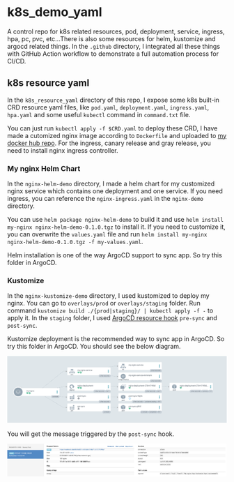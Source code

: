 # k8s_demo_yaml

A control repo for k8s related resources, pod, deployment, service, ingress, hpa, pc, pvc, etc...There is also some resources for helm, kustomize and argocd related things. In the `.github` directory, I integrated all these things with GitHub Action workflow to demonstrate a full automation process for CI/CD.



## k8s resource yaml

In the `k8s_resource_yaml` directory of this repo, I expose some k8s built-in CRD resource yaml files, like `pod.yaml`, `deployment.yaml`, `ingress.yaml`, `hpa.yaml` and some useful `kubectl` command in `command.txt` file.

You can just run `kubectl apply -f $CRD.yaml` to deploy these CRD, I have made a cutomized nginx image according to `Dockerfile` and uploaded to [my docker hub repo](https://hub.docker.com/repository/docker/dhutsj/nginx/general). For the ingress, canary release and gray release, you need to install nginx ingress controller.

### My nginx Helm Chart

In the `nginx-helm-demo` directory, I made a helm chart for my customized nginx service which contains one deployment and one service. If you need ingress, you can reference the `nginx-ingress.yaml` in the `nginx-demo` directory.

You can use `helm package nginx-helm-demo` to build it and use `helm install my-nginx nginx-helm-demo-0.1.0.tgz` to install it. If you need to customize it, you can overwrite the `values.yaml` file and run `helm install my-nginx nginx-helm-demo-0.1.0.tgz -f my-values.yaml`.

Helm installation is one of the way ArgoCD support to sync app. So try this folder in ArgoCD.

### Kustomize

In the `nginx-kustomize-demo` directory, I used kustomized to deploy my nginx. You can go to `overlays/prod` or `overlays/staging` folder. Run command `kustomize build ./{prod|staging}/ | kubectl apply -f -` to apply it. In the `staging` folder, I used [ArgoCD resource hook](https://argo-cd.readthedocs.io/en/stable/user-guide/resource_hooks/) `pre-sync` and `post-sync`.

Kustomize deployment is the recommended way to sync app in ArgoCD. So try this folder in ArgoCD. You should see the below diagram.

![alt ArgoCD](img/argocd.png)

You will get the message triggered by the `post-sync` hook.

![alt webhook](img/webhook.png)
